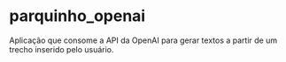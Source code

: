 # parquinho_openai

Aplicação que consome a API da OpenAI para gerar textos a partir de um trecho inserido pelo usuário.
